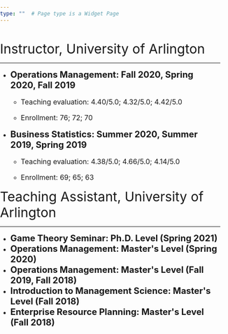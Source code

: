 ```yaml
---
type: ""  # Page type is a Widget Page
---
```

<div class="article-container pt-3"><h1></h1>
<div class=article-metadata></div>
</div>

<style>
html, body {
                margin: 0;
                padding: 0;
         }
  
he {
  font-size: 30px;
}

se {
  font-size: 20px;
}

</style>

<div class=article-container><div class=article-style>

<he>Instructor, University of Arlington</he>
<hr>

<ul><li><se><strong>Operations Management: Fall 2020, Spring 2020, Fall 2019</strong></se>
  <ul>
  <li><p style="font-size:16px;">Teaching evaluation: 4.40/5.0; 4.32/5.0; 4.42/5.0</p></li>  
  <li><p style="font-size:16px;">Enrollment: 76; 72; 70</em></p></li>
  </ul>
 </li>

<li><se><strong>Business Statistics: Summer 2020, Summer 2019, Spring 2019</strong></se>
  <ul>
  <li><p style="font-size:16px;">Teaching evaluation: 4.38/5.0; 4.66/5.0; 4.14/5.0</p></li>  
  <li><p style="font-size:16px;">Enrollment: 69; 65; 63</em></p></li>
  </ul>
 </li></ul>

<he>Teaching Assistant, University of Arlington</he> 
<hr>

<ul>
<li><se><strong>Game Theory Seminar: Ph.D. Level (Spring 2021)</strong></se>
<li><se><strong>Operations Management: Master's Level (Spring 2020)</strong></se>
<li><se><strong>Operations Management: Master's Level (Fall 2019, Fall 2018)</strong></se>
<li><se><strong>Introduction to Management Science: Master's Level (Fall 2018)</strong></se>
<li><se><strong>Enterprise Resource Planning: Master's Level (Fall 2018)</strong></se>
</ul>

<p></p></div></div></article>

